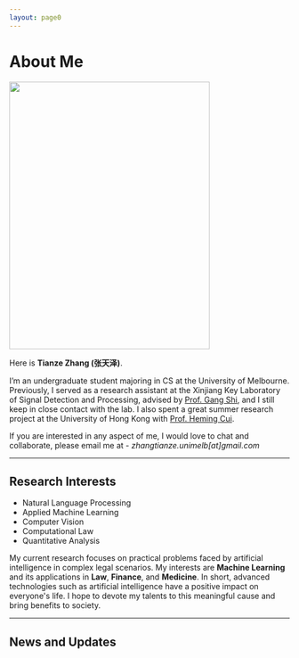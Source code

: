 ```yaml
---
layout: page0
---
```


# About Me

<img src="https://zhangtianze.com/MeJhiPli.png" class="floatpic" width="360" height="480">

Here is **Tianze Zhang (张天泽)**.

I’m an undergraduate student majoring in CS at the University of Melbourne. Previously, I served as a research assistant at the Xinjiang Key Laboratory of Signal Detection and Processing, advised by [Prof. Gang Shi](https://it.xju.edu.cn/info/1144/2113.htm), and I still keep in close contact with the lab. I also spent a great summer research project at the University of Hong Kong with [Prof. Heming Cui](https://www.cs.hku.hk/people/academic-staff/heming).

If you are interested in any aspect of me, I would love to chat and collaborate, please email me at - *zhangtianze.unimelb[at]gmail.com*

---

<!--## Academic Background

- **July 2025 - Future:** The University of Melbourne (BSc, CS)
- **Jan 2023 - June 2025:** Xinjiang Key Laboratory of Signal Detection and Processing(Research assistant)
- **Sep 2022 - June 2024:** Xinjiang University (BSc, CS)(Transfer to UniMelb)
- **July 2023 - Aug 2023:** The University of Hongkong(Summer research)

---
-->

<!--## Academic Milestones-->

<!-- Mar 2024：Very honored to receive the **Offer of Bachelor of Science** from **The University of Melbourne**. -->
<!-- July 2023：Very excited to join a **Summer reasearch** project at **The University of Hong Kong**.-->
<!-- Jan 2023：Very honored to join the **Xinjiang Key Laboratory of Signal Detection and Processing**.-->

<!--## Recommendation

- Recommendation Letter from [Prof. Gang Shi](https://it.xju.edu.cn/info/1144/2113.htm) , Xinjiang University
- Recommendation Letter from [Prof. Heming Cui](https://www.cs.hku.hk/people/academic-staff/heming) , The University of Hongkong.

---
-->

## Research Interests

- Natural Language Processing
- Applied Machine Learning
- Computer Vision
- Computational Law
- Quantitative Analysis

My current research focuses on practical problems faced by artificial intelligence in complex legal scenarios. My interests are **Machine Learning** and its applications in **Law**, **Finance**, and **Medicine**. In short, advanced technologies such as artificial intelligence have a positive impact on everyone's life. I hope to devote my talents to this meaningful cause and bring benefits to society.

---

## News and Updates

<html lang="en">
<head>
    <meta charset="UTF-8">
    <meta name="viewport" content="width=device-width, initial-scale=1.0">
    <title>学术成就时间轴 - 独立版本</title>
    <style>
        /* 独立封装的样式 - 仅影响 .academic-timeline-wrapper 内的元素 */
        .academic-timeline-wrapper {
            --ac-primary: #2c3e50;
            --ac-secondary: #3498db;
            --ac-text-light: #ecf0f1;
            --ac-bg: #fff;
            --ac-gray-light: #f8f9fa;
            --ac-gray: #6c757d;
            --ac-shadow: 0 10px 30px rgba(0,0,0,0.1);
            --ac-shadow-hover: 0 15px 40px rgba(0,0,0,0.15);
            
            font-family: system-ui, -apple-system, BlinkMacSystemFont, 'Segoe UI', sans-serif;
            background: linear-gradient(135deg, #f5f7fa 0%, #e9ecef 100%);
            color: #333;
            overflow: hidden;
            padding: 40px 20px;
            margin: 20px 0;
            border-radius: 12px;
            box-sizing: border-box;
        }

        .academic-timeline-wrapper * {
            box-sizing: border-box;
        }

        /* 主容器 */
        .academic-timeline-wrapper .academic-showcase {
            width: 90%;
            max-width: 900px;
            margin: 0 auto;
            animation: fadeInUp 0.8s ease-out;
        }

        .academic-timeline-wrapper .section-title {
            text-align: center;
            font-size: 36px;
            font-weight: 300;
            margin: 0 0 50px 0;
            color: var(--ac-primary);
            position: relative;
        }

        .academic-timeline-wrapper .section-title::after {
            content: '';
            position: absolute;
            bottom: -15px;
            left: 50%;
            transform: translateX(-50%);
            width: 60px;
            height: 3px;
            background: var(--ac-secondary);
            border-radius: 2px;
        }

        /* 内容容器 - 固定高度325px */
        .academic-timeline-wrapper .carousel-container {
            position: relative;
            height: 325px;
            border-radius: 16px;
            overflow: hidden;
            box-shadow: var(--ac-shadow);
            background: var(--ac-bg);
            display: flex;
        }

        /* 左侧成就展示区 - 70%宽度 */
        .academic-timeline-wrapper .content-panel {
            flex: 0 0 70%;
            position: relative;
            background: var(--ac-bg);
            overflow: hidden;
        }

        .academic-timeline-wrapper .achievement-wrapper {
            position: relative;
            height: 100%;
            display: flex;
            align-items: center;
            justify-content: center;
        }

        .academic-timeline-wrapper .achievement-card {
            position: absolute;
            width: 90%;
            max-width: 600px;
            padding: 35px;
            opacity: 0;
            transform: translateY(30px) scale(0.95);
            transition: all 0.6s cubic-bezier(0.4, 0, 0.2, 1);
            pointer-events: none;
            margin: 0;
        }

        .academic-timeline-wrapper .achievement-card.active {
            opacity: 1;
            transform: translateY(0) scale(1);
            pointer-events: all;
        }

        .academic-timeline-wrapper .achievement-card.prev {
            transform: translateY(-30px) scale(0.95);
        }

        .academic-timeline-wrapper .achievement-card.next {
            transform: translateY(30px) scale(0.95);
        }

        .academic-timeline-wrapper .achievement-date {
            color: var(--ac-secondary);
            font-size: 13px;
            font-weight: 600;
            text-transform: uppercase;
            letter-spacing: 1px;
            margin: 0 0 10px 0;
            display: inline-block;
            position: relative;
            padding-left: 22px;
        }

        .academic-timeline-wrapper .achievement-date::before {
            content: '';
            position: absolute;
            left: 0;
            top: 50%;
            transform: translateY(-50%);
            width: 12px;
            height: 2px;
            background: var(--ac-secondary);
        }

        .academic-timeline-wrapper .achievement-title {
            font-size: 22px;
            font-weight: 700;
            margin: 0 0 15px 0;
            color: var(--ac-primary);
            line-height: 1.3;
        }

        .academic-timeline-wrapper .achievement-description {
            font-size: 14px;
            line-height: 1.6;
            color: #5a6c7d;
            margin: 0 0 20px 0;
        }

        .academic-timeline-wrapper .achievement-tags {
            display: flex;
            flex-wrap: wrap;
            gap: 8px;
            margin: 0;
            padding: 0;
            list-style: none;
        }

        .academic-timeline-wrapper .tag {
            display: inline-block;
            padding: 4px 12px;
            background: rgba(52, 152, 219, 0.1);
            color: var(--ac-secondary);
            border-radius: 16px;
            font-size: 12px;
            font-weight: 500;
            border: 1px solid rgba(52, 152, 219, 0.2);
            transition: all 0.3s ease;
            margin: 0;
        }

        .academic-timeline-wrapper .tag:hover {
            background: var(--ac-secondary);
            color: white;
            transform: translateY(-1px);
            box-shadow: 0 3px 10px rgba(52, 152, 219, 0.3);
        }

        /* 右侧时间轴面板 - 30%宽度 */
        .academic-timeline-wrapper .timeline-panel {
            flex: 0 0 30%;
            background: var(--ac-primary);
            position: relative;
            display: flex;
            align-items: center;
            overflow: hidden;
        }

        .academic-timeline-wrapper .timeline-wrapper {
            width: 100%;
            height: 70%;
            position: relative;
            display: flex;
            flex-direction: column;
            justify-content: center;
            align-items: center;
            padding: 30px 20px;
        }

        .academic-timeline-wrapper .timeline-container {
            position: relative;
            width: 100%;
            height: 100%;
            display: flex;
            flex-direction: column;
            justify-content: center;
            gap: 25px;
            transition: transform 0.6s cubic-bezier(0.4, 0, 0.2, 1);
        }

        .academic-timeline-wrapper .timeline-item {
            position: absolute;
            width: 100%;
            padding-left: 30px;
            cursor: pointer;
            opacity: 0;
            transform: scale(0.8) translateY(0);
            transition: all 0.5s cubic-bezier(0.4, 0, 0.2, 1);
            pointer-events: none;
            margin: 0;
        }

        /* 居中显示的三个位置 */
        .academic-timeline-wrapper .timeline-item.position-prev {
            transform: translateY(-65px) scale(0.85);
            opacity: 0.4;
            pointer-events: all;
        }

        .academic-timeline-wrapper .timeline-item.position-current {
            transform: translateY(0) scale(1);
            opacity: 1;
            pointer-events: all;
        }

        .academic-timeline-wrapper .timeline-item.position-next {
            transform: translateY(65px) scale(0.85);
            opacity: 0.4;
            pointer-events: all;
        }

        .academic-timeline-wrapper .timeline-item::before {
            content: '';
            position: absolute;
            left: 0;
            top: 6px;
            width: 10px;
            height: 10px;
            background: rgba(255, 255, 255, 0.3);
            border-radius: 50%;
            border: 2px solid rgba(255, 255, 255, 0.5);
            transition: all 0.5s ease;
        }

        .academic-timeline-wrapper .timeline-item.position-current::before {
            width: 14px;
            height: 14px;
            background: var(--ac-secondary);
            border-color: var(--ac-bg);
            box-shadow: 0 0 0 3px rgba(52, 152, 219, 0.3);
            top: 3px;
        }

        .academic-timeline-wrapper .timeline-date {
            color: var(--ac-text-light);
            font-weight: 600;
            margin: 0 0 4px 0;
            font-size: 12px;
            transition: all 0.5s ease;
        }

        .academic-timeline-wrapper .timeline-item.position-current .timeline-date {
            font-size: 14px;
        }

        .academic-timeline-wrapper .timeline-title {
            color: rgba(255, 255, 255, 0.7);
            font-size: 11px;
            line-height: 1.3;
            transition: all 0.5s ease;
            margin: 0;
        }

        .academic-timeline-wrapper .timeline-item.position-current .timeline-title {
            color: rgba(255, 255, 255, 0.9);
            font-size: 12px;
        }

        /* 连接线 */
        .academic-timeline-wrapper .timeline-line {
            position: absolute;
            left: 35px;
            top: 50%;
            transform: translateY(-50%);
            width: 2px;
            height: 130px;
            background: linear-gradient(to bottom,
            transparent 0%,
            rgba(255,255,255,0.2) 30%,
            rgba(52,152,219,0.5) 50%,
            rgba(255,255,255,0.2) 70%,
            transparent 100%);
            pointer-events: none;
        }

        /* 导航控制 */
        .academic-timeline-wrapper .nav-controls {
            position: absolute;
            bottom: 30px;
            left: 50%;
            transform: translateX(-50%);
            display: flex;
            align-items: center;
            gap: 25px;
            z-index: 10;
        }

        .academic-timeline-wrapper .nav-button {
            width: 40px;
            height: 40px;
            border-radius: 50%;
            background: rgba(255, 255, 255, 0.95);
            border: none;
            box-shadow: 0 3px 12px rgba(0, 0, 0, 0.1);
            cursor: pointer;
            display: flex;
            align-items: center;
            justify-content: center;
            transition: all 0.3s ease;
            font-size: 16px;
            color: var(--ac-gray);
            padding: 0;
            margin: 0;
        }

        .academic-timeline-wrapper .nav-button:hover:not(:disabled) {
            transform: translateY(-2px);
            box-shadow: 0 5px 16px rgba(0, 0, 0, 0.15);
            background: white;
            color: var(--ac-secondary);
        }

        .academic-timeline-wrapper .nav-button:disabled {
            opacity: 0.3;
            cursor: not-allowed;
        }

        .academic-timeline-wrapper .progress-counter {
            font-size: 13px;
            color: var(--ac-gray);
            font-weight: 500;
            background: white;
            padding: 6px 16px;
            border-radius: 16px;
            box-shadow: 0 2px 8px rgba(0, 0, 0, 0.05);
            margin: 0;
        }

        .academic-timeline-wrapper .current-number {
            color: var(--ac-secondary);
            font-weight: 700;
            font-size: 14px;
        }

        /* 边缘渐变效果 */
        .academic-timeline-wrapper .timeline-panel::before,
        .academic-timeline-wrapper .timeline-panel::after {
            content: '';
            position: absolute;
            left: 0;
            right: 0;
            height: 60px;
            pointer-events: none;
            z-index: 1;
        }

        .academic-timeline-wrapper .timeline-panel::before {
            top: 0;
            background: linear-gradient(to bottom, var(--ac-primary) 0%, transparent 100%);
        }

        .academic-timeline-wrapper .timeline-panel::after {
            bottom: 0;
            background: linear-gradient(to top, var(--ac-primary) 0%, transparent 100%);
        }

        /* 响应式设计 */
        @media (max-width: 768px) {
            .academic-timeline-wrapper .academic-showcase {
                width: 95%;
            }

            .academic-timeline-wrapper .carousel-container {
                height: 325px;
                flex-direction: column;
            }

            .academic-timeline-wrapper .content-panel {
                flex: 0 0 65%;
                min-height: auto;
            }

            .academic-timeline-wrapper .timeline-panel {
                flex: 0 0 35%;
                width: 100%;
                height: auto;
            }

            .academic-timeline-wrapper .achievement-card {
                padding: 25px;
            }

            .academic-timeline-wrapper .achievement-title {
                font-size: 20px;
            }

            .academic-timeline-wrapper .timeline-wrapper {
                flex-direction: row;
                height: 100%;
                padding: 15px;
            }

            .academic-timeline-wrapper .timeline-container {
                flex-direction: row;
            }

            .academic-timeline-wrapper .timeline-item.position-prev {
                transform: translateX(-100px) scale(0.85);
            }

            .academic-timeline-wrapper .timeline-item.position-current {
                transform: translateX(0) scale(1);
            }

            .academic-timeline-wrapper .timeline-item.position-next {
                transform: translateX(100px) scale(0.85);
            }

            .academic-timeline-wrapper .timeline-line {
                display: none;
            }

            .academic-timeline-wrapper .nav-controls {
                bottom: 15px;
            }
        }

        /* 加载动画 */
        @keyframes fadeInUp {
            from {
                opacity: 0;
                transform: translateY(20px);
            }
            to {
                opacity: 1;
                transform: translateY(0);
            }
        }
    </style>
</head>
<body>
<div class="academic-timeline-wrapper">
    <div class="academic-showcase">
        <div class="carousel-container">
            <!-- 左侧内容面板 - 70% -->
            <div class="content-panel">
                <div class="achievement-wrapper">
                    <div class="achievement-card active" data-index="0">
                        <div class="achievement-date">2025-03</div>
                        <h3 class="achievement-title">Paper Acceptance</h3>
                        <p class="achievement-description">
                            Our Work--SWR-BIDeN: An Improved BIDeN Model for Severe Weather Removal in Image Processing was accepted by IJCNN2025
                        </p>
                        <div class="achievement-tags">
                            <span class="tag">CCF-C</span>
                            <span class="tag">AI</span>
                            <span class="tag">IJCNN2025</span>
                        </div>
                    </div>

                    <div class="achievement-card" data-index="1">
                        <div class="achievement-date">2025-04</div>
                        <h3 class="achievement-title">Paper Acceptance</h3>
                        <p class="achievement-description">
                            Our Work--LightDrone-YOLO: A Novel Lightweight and Efficient Object Detection Network for Unmanned Aerial Vehicles was accepted by ICIC2025
                        </p>
                        <div class="achievement-tags">
                            <span class="tag">CCF-C</span>
                            <span class="tag">AI</span>
                            <span class="tag">ICIC2025</span>
                        </div>
                    </div>

                    <div class="achievement-card" data-index="2">
                        <div class="achievement-date">2025-04</div>
                        <h3 class="achievement-title">Paper Acceptance</h3>
                        <p class="achievement-description">
                            Our Work--Lightweight Remote Sensing Image Change Detection Based on Global Feature Fusion was accepted by ICIC2025
                        </p>
                        <div class="achievement-tags">
                            <span class="tag">CCF-C</span>
                            <span class="tag">AI</span>
                            <span class="tag">ICIC2025</span>
                        </div>
                    </div>

                    <div class="achievement-card" data-index="3">
                        <div class="achievement-date">2025-04</div>
                        <h3 class="achievement-title">Paper Acceptance</h3>
                        <p class="achievement-description">
                            Our Work--GlintNet: A Lightweight Global-Local Integration Network with Spatial-Channel Mixed Attention for ReID was accepted by ICIC2025
                        </p>
                        <div class="achievement-tags">
                            <span class="tag">CCF-C</span>
                            <span class="tag">AI</span>
                            <span class="tag">ICIC2025</span>
                        </div>
                    </div>
                </div>
            </div>

            <!-- 右侧时间轴面板 - 30% -->
            <div class="timeline-panel">
                <div class="timeline-line"></div>
                <div class="timeline-wrapper">
                    <div class="timeline-container" id="timelineContainer">
                        <!-- 时间轴项目将通过JavaScript动态生成 -->
                    </div>
                </div>
            </div>
        </div>

        <!-- 导航控制 -->
        <div class="nav-controls">
            <button class="nav-button" id="prevBtn">
                <svg width="16" height="16" viewBox="0 0 24 24" fill="none" stroke="currentColor" stroke-width="2.5">
                    <path d="M15 18l-6-6 6-6"/>
                </svg>
            </button>
            <div class="progress-counter">
                <span class="current-number" id="currentNum">1</span> / <span id="totalNum">4</span>
            </div>
            <button class="nav-button" id="nextBtn">
                <svg width="16" height="16" viewBox="0 0 24 24" fill="none" stroke="currentColor" stroke-width="2.5">
                    <path d="M9 18l6-6-6-6"/>
                </svg>
            </button>
        </div>
    </div>
</div>

<script>
    (function() {
        // 使用立即执行函数避免全局变量污染
        
        // 时间轴数据
        const timelineData = [
            { date: '2025-03', title: 'Our work was accepted by IJCNN2025' },
            { date: '2025-04', title: 'Our work was accepted by ICIC2025' },
            { date: '2025-04', title: 'Our work was accepted by ICIC2025' },
            { date: '2025-04', title: 'Our work was accepted by ICIC2025' }
        ];

        // 初始化变量 - 使用容器内的元素查询
        let currentIndex = 0;
        const wrapper = document.querySelector('.academic-timeline-wrapper');
        const achievementCards = wrapper.querySelectorAll('.achievement-card');
        const timelineContainer = wrapper.querySelector('#timelineContainer');
        const prevBtn = wrapper.querySelector('#prevBtn');
        const nextBtn = wrapper.querySelector('#nextBtn');
        const currentNum = wrapper.querySelector('#currentNum');
        const totalNum = wrapper.querySelector('#totalNum');
        const totalItems = achievementCards.length;

        // 设置总数
        totalNum.textContent = totalItems;

        // 创建时间轴项目
        function createTimelineItems() {
            timelineData.forEach((item, index) => {
                const timelineItem = document.createElement('div');
                timelineItem.className = 'timeline-item';
                timelineItem.setAttribute('data-index', index);

                timelineItem.innerHTML = `
                    <div class="timeline-date">${item.date}</div>
                    <div class="timeline-title">${item.title}</div>
                `;

                timelineItem.addEventListener('click', () => {
                    goToIndex(index);
                });

                timelineContainer.appendChild(timelineItem);
            });
        }

        // 更新时间轴位置
        function updateTimelinePositions() {
            const items = timelineContainer.querySelectorAll('.timeline-item');

            items.forEach((item, index) => {
                item.classList.remove('position-prev', 'position-current', 'position-next');

                if (index === currentIndex - 1 && index >= 0) {
                    item.classList.add('position-prev');
                } else if (index === currentIndex) {
                    item.classList.add('position-current');
                } else if (index === currentIndex + 1 && index < totalItems) {
                    item.classList.add('position-next');
                }
            });
        }

        // 更新显示状态
        function updateDisplay(index) {
            // 更新成就卡片
            achievementCards.forEach((card, i) => {
                card.classList.remove('active', 'prev', 'next');
                if (i === index) {
                    card.classList.add('active');
                } else if (i < index) {
                    card.classList.add('prev');
                } else {
                    card.classList.add('next');
                }
            });

            // 更新时间轴
            updateTimelinePositions();

            // 更新进度数字
            currentNum.textContent = index + 1;

            // 更新按钮状态
            prevBtn.disabled = index === 0;
            nextBtn.disabled = index === totalItems - 1;
        }

        // 切换到指定索引
        function goToIndex(index) {
            if (index >= 0 && index < totalItems) {
                currentIndex = index;
                updateDisplay(currentIndex);
            }
        }

        // 上一个
        function goPrev() {
            if (currentIndex > 0) {
                goToIndex(currentIndex - 1);
            }
        }

        // 下一个
        function goNext() {
            if (currentIndex < totalItems - 1) {
                goToIndex(currentIndex + 1);
            }
        }

        // 事件监听器
        prevBtn.addEventListener('click', goPrev);
        nextBtn.addEventListener('click', goNext);

        // 键盘控制 - 只在元素获得焦点时才响应
        wrapper.addEventListener('keydown', (e) => {
            if (e.key === 'ArrowLeft' || e.key === 'ArrowUp') {
                e.preventDefault();
                goPrev();
            } else if (e.key === 'ArrowRight' || e.key === 'ArrowDown') {
                e.preventDefault();
                goNext();
            } else if (e.key >= '1' && e.key <= '9') {
                const num = parseInt(e.key) - 1;
                if (num < totalItems) {
                    goToIndex(num);
                }
            }
        });

        // 使wrapper可以获得焦点
        wrapper.setAttribute('tabindex', '0');

        // 鼠标滚轮控制 - 仅在容器内部
        let isScrolling = false;
        const carouselContainer = wrapper.querySelector('.carousel-container');

        carouselContainer.addEventListener('wheel', (e) => {
            e.preventDefault();
            if (!isScrolling) {
                isScrolling = true;
                if (e.deltaY > 0) {
                    goNext();
                } else {
                    goPrev();
                }
                setTimeout(() => {
                    isScrolling = false;
                }, 600);
            }
        });

        // 触摸滑动支持
        let touchStartX = 0;
        let touchStartY = 0;
        let touchEndX = 0;
        let touchEndY = 0;

        carouselContainer.addEventListener('touchstart', (e) => {
            touchStartX = e.touches[0].clientX;
            touchStartY = e.touches[0].clientY;
        });

        carouselContainer.addEventListener('touchmove', (e) => {
            touchEndX = e.touches[0].clientX;
            touchEndY = e.touches[0].clientY;
        });

        carouselContainer.addEventListener('touchend', () => {
            const diffX = touchStartX - touchEndX;
            const diffY = touchStartY - touchEndY;
            const threshold = 50;

            if (Math.abs(diffX) > Math.abs(diffY)) {
                // 水平滑动
                if (diffX > threshold) {
                    goNext();
                } else if (diffX < -threshold) {
                    goPrev();
                }
            } else {
                // 垂直滑动
                if (diffY > threshold) {
                    goNext();
                } else if (diffY < -threshold) {
                    goPrev();
                }
            }
        });

        // 窗口大小改变时调整
        window.addEventListener('resize', () => {
            updateTimelinePositions();
        });

        // 添加平滑过渡
        function smoothTransition() {
            const items = timelineContainer.querySelectorAll('.timeline-item');
            items.forEach((item) => {
                item.style.transition = 'all 0.5s cubic-bezier(0.4, 0, 0.2, 1)';
            });
        }

        // 添加悬停效果
        achievementCards.forEach(card => {
            card.addEventListener('mouseenter', () => {
                if (card.classList.contains('active')) {
                    card.style.transform = 'translateY(0) scale(1.02)';
                }
            });

            card.addEventListener('mouseleave', () => {
                if (card.classList.contains('active')) {
                    card.style.transform = 'translateY(0) scale(1)';
                }
            });
        });

        // 页面可见性改变时的处理
        document.addEventListener('visibilitychange', () => {
            if (!document.hidden) {
                smoothTransition();
            }
        });

        // 初始化
        createTimelineItems();
        updateDisplay(0);
        smoothTransition();

        // 预加载动画
        setTimeout(() => {
            wrapper.querySelector('.academic-showcase').style.opacity = '1';
        }, 100);

    })();
</script>
</body>
</html>
